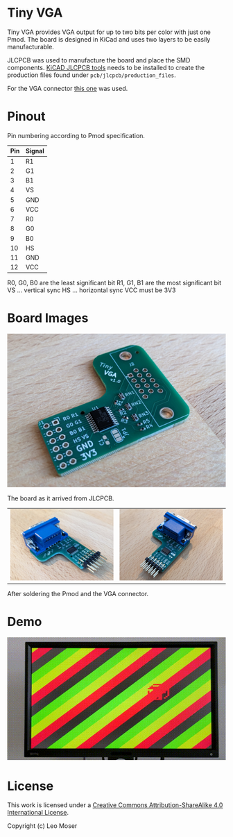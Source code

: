 # Tiny VGA

Tiny VGA provides VGA output for up to two bits per color with just one Pmod. The board is designed in KiCad and uses two layers to be easily manufacturable.

JLCPCB was used to manufacture the board and place the SMD components. [KiCAD JLCPCB tools](https://github.com/Bouni/kicad-jlcpcb-tools) needs to be installed to create the production files found under `pcb/jlcpcb/production_files`.

For the VGA connector [this one](https://eu.mouser.com/ProductDetail/Amphenol-Commercial-Products/L77HDE15SD1CH4FVGA?qs=ToP8pWlZ0bNtQSp9f8k5Rw%3D%3D) was used.

# Pinout

Pin numbering according to Pmod specification.

| Pin | Signal |
|-----|--------|
| 1   | R1     |
| 2   | G1     |
| 3   | B1     |
| 4   | VS     |
| 5   | GND    |
| 6   | VCC    |
| 7   | R0     |
| 8   | G0     |
| 9   | B0     |
| 10  | HS     |
| 11  | GND    |
| 12  | VCC    |

R0, G0, B0 are the least significant bit
R1, G1, B1 are the most significant bit
VS ... vertical sync
HS ... horizontal sync
VCC must be 3V3

# Board Images

![pcb_smd.jpg](img/pcb_smd.jpg)

The board as it arrived from JLCPCB.

|          |      |
|--------------|-----------|
| ![pcb_assembled1.jpg](img/pcb_assembled1.jpg) | ![pcb_assembled2.jpg](img/pcb_assembled2.jpg)      |

After soldering the Pmod and the VGA connector.

# Demo

![demo.gif](img/demo.gif)

# License

This work is licensed under a
[Creative Commons Attribution-ShareAlike 4.0 International License][cc-by-sa].

[cc-by-sa]: http://creativecommons.org/licenses/by-sa/4.0/

Copyright (c) Leo Moser